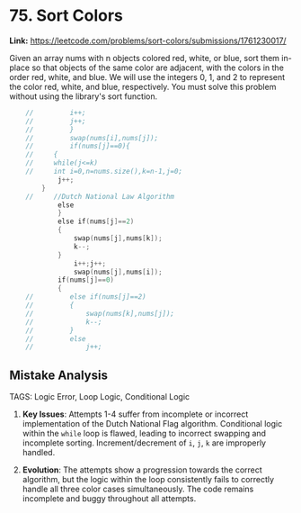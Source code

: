 # 75. Sort Colors

**Link:** https://leetcode.com/problems/sort-colors/submissions/1761230017/

Given an array nums with n objects colored red, white, or blue, sort them in-place so that objects of the same color are adjacent, with the colors in the order red, white, and blue. We will use the integers 0, 1, and 2 to represent the color red, white, and blue, respectively. You must solve this problem without using the library's sort function.

```cpp
    //         i++;
    //         j++;
    //         }
    //         swap(nums[i],nums[j]);
    //         if(nums[j]==0){
    //     {
    //     while(j<=k)
    //     int i=0,n=nums.size(),k=n-1,j=0;
            j++;
        }
    //     //Dutch National Law Algorithm
            else
            }
            else if(nums[j]==2)
            {
                swap(nums[j],nums[k]);
                k--;
            }
                i++;j++;
                swap(nums[j],nums[i]);
            if(nums[j]==0)
            {
    //         else if(nums[j]==2)
    //         {
    //             swap(nums[k],nums[j]);
    //             k--;
    //         }
    //         else
    //             j++;
```

## Mistake Analysis

TAGS: Logic Error, Loop Logic, Conditional Logic

1. **Key Issues**: Attempts 1-4 suffer from incomplete or incorrect implementation of the Dutch National Flag algorithm.  Conditional logic within the `while` loop is flawed, leading to incorrect swapping and incomplete sorting.  Increment/decrement of `i`, `j`, `k` are improperly handled.

2. **Evolution**:  The attempts show a progression towards the correct algorithm, but the logic within the loop consistently fails to correctly handle all three color cases simultaneously.  The code remains incomplete and buggy throughout all attempts.

